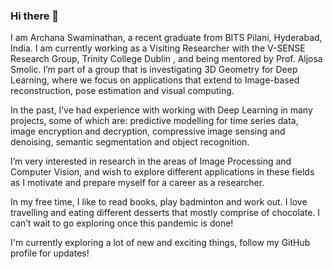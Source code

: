 ### Hi there 👋

<!--
**archana1998/archana1998** is a ✨ _special_ ✨ repository because its `README.md` (this file) appears on your GitHub profile.

Here are some ideas to get you started:

- 🔭 I’m currently working on ...
- 🌱 I’m currently learning ...
- 👯 I’m looking to collaborate on ...
- 🤔 I’m looking for help with ...
- 💬 Ask me about ...
- 📫 How to reach me: ...
- 😄 Pronouns: ...
- ⚡ Fun fact: ...
-->

I am Archana Swaminathan, a recent graduate from BITS Pilani, Hyderabad, India. I am currently working as a Visiting Researcher with the V-SENSE Research Group, Trinity College Dublin , and being mentored by Prof. Aljosa Smolic. I’m part of a group that is investigating 3D Geometry for Deep Learning, where we focus on applications that extend to Image-based reconstruction, pose estimation and visual computing.

In the past, I’ve had experience with working with Deep Learning in many projects, some of which are: predictive modelling for time series data, image encryption and decryption, compressive image sensing and denoising, semantic segmentation and object recognition.

I’m very interested in research in the areas of Image Processing and Computer Vision, and wish to explore different applications in these fields as I motivate and prepare myself for a career as a researcher.

In my free time, I like to read books, play badminton and work out. I love travelling and eating different desserts that mostly comprise of chocolate. I can’t wait to go exploring once this pandemic is done!

I'm currently exploring a lot of new and exciting things, follow my GitHub profile for updates!

